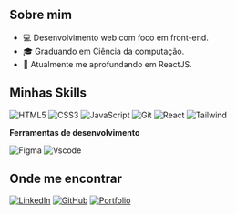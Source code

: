 ## Sobre mim

- 💻 Desenvolvimento web com foco em front-end.
- 🎓 Graduando em Ciência da computação.
- 🌱 Atualmente me aprofundando em ReactJS.

## Minhas Skills

![HTML5](https://img.shields.io/badge/HTML5-E34F26?style=for-the-badge&logo=html5&logoColor=white)
![CSS3](https://img.shields.io/badge/CSS3-1572B6?style=for-the-badge&logo=css3&logoColor=white)
![JavaScript](https://img.shields.io/badge/JavaScript-F7DF1E?style=for-the-badge&logo=javascript&logoColor=black)
![Git](https://img.shields.io/badge/GIT-E44C30?style=for-the-badge&logo=git&logoColor=white)
![React](https://img.shields.io/badge/React-20232A?style=for-the-badge&logo=react&logoColor=61DAFB)
![Tailwind](https://img.shields.io/badge/Tailwind_CSS-38B2AC?style=for-the-badge&logo=tailwind-css&logoColor=white)

**Ferramentas de desenvolvimento**

![Figma](https://img.shields.io/badge/Figma-696969?style=for-the-badge&logo=figma&logoColor=figma)
![Vscode](https://img.shields.io/badge/Vscode-007ACC?style=for-the-badge&logo=visual-studio-code&logoColor=white)


## Onde me encontrar

[![LinkedIn](https://img.shields.io/badge/LinkedIn-0077B5?style=for-the-badge&logo=linkedin&logoColor=white)](https://www.linkedin.com/in/alecksandrew/)
[![GitHub](https://img.shields.io/badge/GitHub-100000?style=for-the-badge&logo=github&logoColor=white)](https://github.com/Alecksandrew)
[![Portfolio](https://img.shields.io/badge/Portfolio-FF5722?style=for-the-badge&logo=todoist&logoColor=white)](https://alecksandrew.github.io/Portfolio/)
